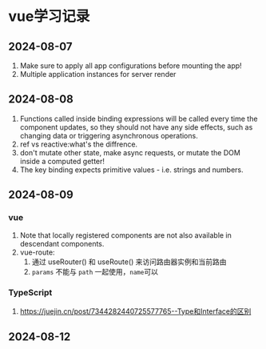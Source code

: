 # vue学习记录

## 2024-08-07

1. Make sure to apply all app configurations before mounting the app!
1. Multiple application instances for server render

## 2024-08-08

1. Functions called inside binding expressions will be called every time the component updates, so they should not have any side effects, such as changing data or triggering asynchronous operations.
1. ref vs reactive:what's the diffrence.
1. don't mutate other state, make async requests, or mutate the DOM inside a computed getter!
1. The key binding expects primitive values - i.e. strings and numbers. 

## 2024-08-09

### vue

1. Note that locally registered components are not also available in descendant components.
1. vue-route:
    1. 通过 useRouter() 和 useRoute() 来访问路由器实例和当前路由
    1. `params` 不能与 `path` 一起使用，`name`可以

### TypeScript
1. https://juejin.cn/post/7344282440725577765--Type和Interface的区别


## 2024-08-12
